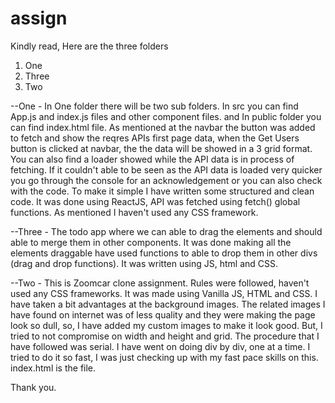 # assign

Kindly read, 
Here are the three folders 
1) One
2) Three
3) Two

--One - In One folder there will be two sub folders. In src you can find App.js and index.js files and other component files. and In public folder you can find index.html file.
As mentioned at the navbar the button was added to fetch and show the reqres APIs first page data, when the Get Users button is clicked at navbar, the the data will be showed in a 3 grid format. You can also find a loader showed while the API data is in process of fetching. If it couldn't able to be seen as the API data is loaded very quicker you go through the console for an acknowledgement or you can also check with the code. To make it simple I have written some structured and clean code. It was done using ReactJS, API was fetched using fetch() global functions. As mentioned I haven't used any CSS framework.

--Three - The todo app where we can able to drag the elements and should able to merge them in other components. It was done making all the elements draggable have used functions to able to drop them in other divs (drag and drop functions). It was written using JS, html and CSS.

--Two - This is Zoomcar clone assignment. Rules were followed, haven't used any CSS frameworks. It was made using Vanilla JS, HTML and CSS. I have taken a bit advantages at the background images. The related images I have found on internet was of less quality and they were making the page look so dull, so, I have added my custom images to make it look good. But, I tried to not compromise on width and height and grid. The procedure that I have followed was serial. I have went on doing div by div, one at a time. I tried to do it so fast, I was just checking up with my fast pace skills on this. index.html is the file.

Thank you.
